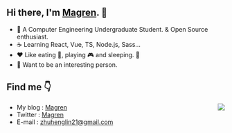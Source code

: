  ## Hi there, I'm [Magren](magren.cn). 👋
  + 🚀 A Computer Engineering Undergraduate Student. & Open Source enthusiast.
  + ☕ Learning React, Vue, TS, Node.js, Sass…
  + ❤️ Like eating 🍮, playing 🎮 and sleeping. 🔋
  + 📡 Want to be an interesting person.

  ## Find me 👇

  <a href="https://github.com/Magren0321">
    <img align="right" src="https://github-readme-stats.vercel.app/api?username=Magren0321&show_icons=true" />
  </a>
  
  + My blog : [Magren](magren.cn)
  + Twitter : [Magren](https://twitter.com/Magren_lin)
  + E-mail : [zhuhenglin21@gmail.com](mailto:zhuhenglin21@gmail.com)


